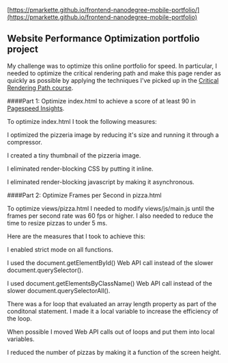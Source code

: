 [https://pmarkette.github.io/frontend-nanodegree-mobile-portfolio/](https://pmarkette.github.io/frontend-nanodegree-mobile-portfolio)

## Website Performance Optimization portfolio project

My challenge was to optimize this online portfolio for speed. In particular, I needed to optimize the critical rendering path and make this page render as quickly as possible by applying the techniques I've picked up in the [Critical Rendering Path course](https://www.udacity.com/course/ud884).


####Part 1: Optimize index.html to achieve a score of at least 90 in [Pagespeed Insights](https://developers.google.com/speed/pagespeed/insights/?url=https%3A%2F%2Fpmarkette.github.io%2Ffrontend-nanodegree-mobile-portfolio).

To optimize index.html I took the following measures:

I optimized the pizzeria image by reducing it's size and running it through a compressor.

I created a tiny thumbnail of the pizzeria image.

I eliminated render-blocking CSS by putting it inline.

I eliminated render-blocking javascript by making it asynchronous.


####Part 2: Optimize Frames per Second in pizza.html

To optimize views/pizza.html I needed to modify views/js/main.js until the frames per second rate was 60 fps or higher. I also needed to reduce the time to resize pizzas to under 5 ms. 

Here are the measures that I took to achieve this:

I enabled strict mode on all functions.

I used the document.getElementById() Web API call instead of the slower document.querySelector().

I used document.getElementsByClassName() Web API call instead of the slower document.querySelectorAll().

There was a for loop that evaluated an array length property as part of the conditonal statement. I made it a local variable to increase the efficiency of the loop.

When possible I moved Web API calls out of loops and put them into local variables.

I reduced the number of pizzas by making it a function of the screen height.

